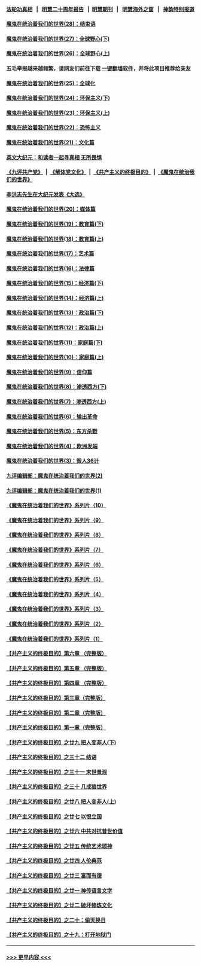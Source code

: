 #### [法轮功真相](https://github.com/gfw-breaker/truth/blob/master/README.md?t=0) &nbsp;&nbsp;|&nbsp;&nbsp; [明慧二十周年报告](https://github.com/gfw-breaker/mh-reports/blob/master/README.md?t=0) &nbsp;&nbsp;|&nbsp;&nbsp;[明慧期刊](https://github.com/gfw-breaker/mh-qikan) &nbsp;&nbsp;|&nbsp;&nbsp; [明慧海外之窗](https://github.com/gfw-breaker/mh-news/blob/master/README.md?t=0) &nbsp;&nbsp;|&nbsp;&nbsp; [神韵特别报道](https://github.com/gfw-breaker/mh-news/blob/master/shenyun.md?t=0)
#### [魔鬼在统治着我们的世界(28)：结束语](../pages/nsc422/n10936246.md?t=06130252) 
#### [魔鬼在统治着我们的世界(27)：全球野心(下)](../pages/nsc422/n10928319.md?t=06130252) 
#### [魔鬼在统治着我们的世界(26)：全球野心(上)](../pages/nsc422/n10900318.md?t=06130252) 
#### 五毛举报越来越频繁，请网友们前往下载 [一键翻墙软件](https://github.com/gfw-breaker/ssr-accounts)，并将此项目推荐给亲友
#### [魔鬼在统治着我们的世界(25)：全球化](../pages/nsc422/n10788205.md?t=06130252) 
#### [魔鬼在统治着我们的世界(24)：环保主义(下)](../pages/nsc422/n10695307.md?t=06130252) 
#### [魔鬼在统治着我们的世界(23)：环保主义(上)](../pages/nsc422/n10688613.md?t=06130252) 
#### [魔鬼在统治着我们的世界(22)：恐怖主义](../pages/nsc422/n10614727.md?t=06130252) 
#### [魔鬼在统治着我们的世界(21)：文化篇](../pages/nsc422/n10597706.md?t=06130252) 
#### [英文大纪元：和读者一起寻真相 无所畏惧](../pages/nsc422/n12542027.md?t=06130252) 
#### [《九评共产党》](https://github.com/begood0513/9ping.md/blob/master/README.md) &nbsp;|&nbsp; [《解体党文化》](../../../../jtdwh.md/blob/master/README.md)  &nbsp;|&nbsp; [《共产主义的终极目的》](../../../../gczydzjmd.md/blob/master/README.md) &nbsp;|&nbsp; [《魔鬼在统治我们的世界》](../../../../mgztzwmdsj.md/blob/master/README.md) 
#### [李洪志先生在大纪元发表《大选》](../pages/nsc422/n12534746.md?t=06130252) 
#### [魔鬼在统治着我们的世界(20)：媒体篇](../pages/nsc422/n10586579.md?t=06130252) 
#### [魔鬼在统治着我们的世界(19)：教育篇(下)](../pages/nsc422/n10564808.md?t=06130252) 
#### [魔鬼在统治着我们的世界(18)：教育篇(上)](../pages/nsc422/n10526970.md?t=06130252) 
#### [魔鬼在统治着我们的世界(17)：艺术篇](../pages/nsc422/n10499093.md?t=06130252) 
#### [魔鬼在统治着我们的世界(16)：法律篇](../pages/nsc422/n10485969.md?t=06130252) 
#### [魔鬼在统治着我们的世界(15)：经济篇(下)](../pages/nsc422/n10469975.md?t=06130252) 
#### [魔鬼在统治着我们的世界(14)：经济篇(上)](../pages/nsc422/n10457370.md?t=06130252) 
#### [魔鬼在统治着我们的世界(13)：政治篇(下)](../pages/nsc422/n10448270.md?t=06130252) 
#### [魔鬼在统治着我们的世界(12)：政治篇(上)](../pages/nsc422/n10444576.md?t=06130252) 
#### [魔鬼在统治着我们的世界(11)：家庭篇(下)](../pages/nsc422/n10440961.md?t=06130252) 
#### [魔鬼在统治着我们的世界(10)：家庭篇(上)](../pages/nsc422/n10435448.md?t=06130252) 
#### [魔鬼在统治着我们的世界(9)：信仰篇](../pages/nsc422/n10432159.md?t=06130252) 
#### [魔鬼在统治着我们的世界(8)：渗透西方(下)](../pages/nsc422/n10429603.md?t=06130252) 
#### [魔鬼在统治着我们的世界(7)：渗透西方(上)](../pages/nsc422/n10426013.md?t=06130252) 
#### [魔鬼在统治着我们的世界(6)：输出革命](../pages/nsc422/n10421536.md?t=06130252) 
#### [魔鬼在统治着我们的世界(5)：东方杀戮](../pages/nsc422/n10417707.md?t=06130252) 
#### [魔鬼在统治着我们的世界(4)：欧洲发端](../pages/nsc422/n10414890.md?t=06130252) 
#### [魔鬼在统治着我们的世界(3)：毁人36计](../pages/nsc422/n10411583.md?t=06130252) 
#### [九评编辑部：魔鬼在统治着我们的世界(2)](../pages/nsc422/n10410036.md?t=06130252) 
#### [九评编辑部：魔鬼在统治着我们的世界(1)](../pages/nsc422/n10406825.md?t=06130252) 
#### [《魔鬼在统治着我们的世界》系列片（10）](../pages/nsc422/n12292670.md?t=06130252) 
#### [《魔鬼在统治着我们的世界》系列片（9）](../pages/nsc422/n12290859.md?t=06130252) 
#### [《魔鬼在统治着我们的世界》系列片（8）](../pages/nsc422/n12287445.md?t=06130252) 
#### [《魔鬼在统治着我们的世界》系列片（7）](../pages/nsc422/n12283425.md?t=06130252) 
#### [《魔鬼在统治着我们的世界》系列片（6）](../pages/nsc422/n12282314.md?t=06130252) 
#### [《魔鬼在统治着我们的世界》系列片（5）](../pages/nsc422/n12281419.md?t=06130252) 
#### [《魔鬼在统治着我们的世界》系列片（4）](../pages/nsc422/n12274024.md?t=06130252) 
#### [《魔鬼在统治着我们的世界》系列片（3）](../pages/nsc422/n12271322.md?t=06130252) 
#### [《魔鬼在统治着我们的世界》系列片（2）](../pages/nsc422/n12269049.md?t=06130252) 
#### [《魔鬼在统治着我们的世界》系列片（1）](../pages/nsc422/n12267575.md?t=06130252) 
#### [【共产主义的终极目的】第六章 （完整版）](../pages/nsc422/n11428913.md?t=06130252) 
#### [【共产主义的终极目的】第五章 （完整版）](../pages/nsc422/n11428912.md?t=06130252) 
#### [【共产主义的终极目的】第四章 （完整版）](../pages/nsc422/n11428907.md?t=06130252) 
#### [【共产主义的终极目的】第三章（完整版）](../pages/nsc422/n11428848.md?t=06130252) 
#### [【共产主义的终极目的】第二章（完整版）](../pages/nsc422/n11428831.md?t=06130252) 
#### [【共产主义的终极目的】第一章（完整版）](../pages/nsc422/n11417651.md?t=06130252) 
#### [【共产主义的终极目的】之廿九 把人变非人(下)](../pages/nsc422/n11344140.md?t=06130252) 
#### [【共产主义的终极目的】之三十二 结语](../pages/nsc422/n11360535.md?t=06130252) 
#### [【共产主义的终极目的】之三十一 末世景观](../pages/nsc422/n11351129.md?t=06130252) 
#### [【共产主义的终极目的】之三十 几成狼世界](../pages/nsc422/n11348280.md?t=06130252) 
#### [【共产主义的终极目的】之廿八 把人变非人(上)](../pages/nsc422/n11340492.md?t=06130252) 
#### [【共产主义的终极目的】之廿七 以恨立国](../pages/nsc422/n11336944.md?t=06130252) 
#### [【共产主义的终极目的】之廿六 中共对抗普世价值](../pages/nsc422/n11324785.md?t=06130252) 
#### [【共产主义的终极目的】之廿五 传统艺术颂神](../pages/nsc422/n11296396.md?t=06130252) 
#### [【共产主义的终极目的】之廿四 人伦典范](../pages/nsc422/n11296397.md?t=06130252) 
#### [【共产主义的终极目的】之廿三 富而有德](../pages/nsc422/n11283598.md?t=06130252) 
#### [【共产主义的终极目的】之廿一 神传语言文字](../pages/nsc422/n11263265.md?t=06130252) 
#### [【共产主义的终极目的】之廿二 破坏修炼文化](../pages/nsc422/n11245728.md?t=06130252) 
#### [【共产主义的终极目的】之二十：偷天换日](../pages/nsc422/n11238846.md?t=06130252) 
#### [【共产主义的终极目的】之十九：打开地狱门](../pages/nsc422/n11206376.md?t=06130252) 

----
#### [ >>> 更早内容 <<< ](../indexes/nsc422-earlier.md)
